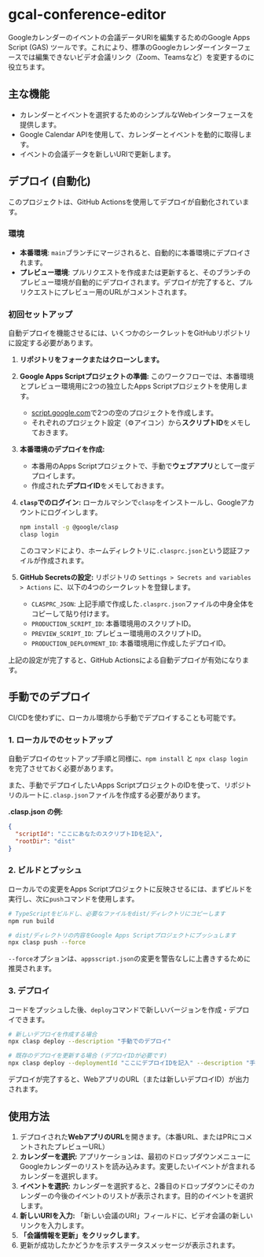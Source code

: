# gcal-conference-editor

Googleカレンダーのイベントの会議データURIを編集するためのGoogle Apps Script (GAS) ツールです。これにより、標準のGoogleカレンダーインターフェースでは編集できないビデオ会議リンク（Zoom、Teamsなど）を変更するのに役立ちます。

## 主な機能

- カレンダーとイベントを選択するためのシンプルなWebインターフェースを提供します。
- Google Calendar APIを使用して、カレンダーとイベントを動的に取得します。
- イベントの会議データを新しいURIで更新します。

## デプロイ (自動化)

このプロジェクトは、GitHub Actionsを使用してデプロイが自動化されています。

### 環境

- **本番環境**: `main`ブランチにマージされると、自動的に本番環境にデプロイされます。
- **プレビュー環境**: プルリクエストを作成または更新すると、そのブランチのプレビュー環境が自動的にデプロイされます。デプロイが完了すると、プルリクエストにプレビュー用のURLがコメントされます。

### 初回セットアップ

自動デプロイを機能させるには、いくつかのシークレットをGitHubリポジトリに設定する必要があります。

1.  **リポジトリをフォークまたはクローンします。**

2.  **Google Apps Scriptプロジェクトの準備:**
    このワークフローでは、本番環境とプレビュー環境用に2つの独立したApps Scriptプロジェクトを使用します。
    - [script.google.com](https://script.google.com/home/projects/create)で2つの空のプロジェクトを作成します。
    - それぞれのプロジェクト設定（⚙️アイコン）から**スクリプトID**をメモしておきます。

3.  **本番環境のデプロイを作成:**
    - 本番用のApps Scriptプロジェクトで、手動で**ウェブアプリ**として一度デプロイします。
    - 作成された**デプロイID**をメモしておきます。

4.  **`clasp`でのログイン:**
    ローカルマシンで`clasp`をインストールし、Googleアカウントにログインします。
    ```bash
    npm install -g @google/clasp
    clasp login
    ```
    このコマンドにより、ホームディレクトリに`.clasprc.json`という認証ファイルが作成されます。

5.  **GitHub Secretsの設定:**
    リポジトリの `Settings > Secrets and variables > Actions` に、以下の4つのシークレットを登録します。
    - `CLASPRC_JSON`: 上記手順で作成した`.clasprc.json`ファイルの中身全体をコピーして貼り付けます。
    - `PRODUCTION_SCRIPT_ID`: 本番環境用のスクリプトID。
    - `PREVIEW_SCRIPT_ID`: プレビュー環境用のスクリプトID。
    - `PRODUCTION_DEPLOYMENT_ID`: 本番環境用に作成したデプロイID。

上記の設定が完了すると、GitHub Actionsによる自動デプロイが有効になります。

## 手動でのデプロイ

CI/CDを使わずに、ローカル環境から手動でデプロイすることも可能です。

### 1. ローカルでのセットアップ

自動デプロイのセットアップ手順と同様に、`npm install` と `npx clasp login` を完了させておく必要があります。

また、手動でデプロイしたいApps ScriptプロジェクトのIDを使って、リポジトリのルートに`.clasp.json`ファイルを作成する必要があります。

**.clasp.json の例:**
```json
{
  "scriptId": "ここにあなたのスクリプトIDを記入",
  "rootDir": "dist"
}
```

### 2. ビルドとプッシュ

ローカルでの変更をApps Scriptプロジェクトに反映させるには、まずビルドを実行し、次に`push`コマンドを使用します。

```bash
# TypeScriptをビルドし、必要なファイルをdist/ディレクトリにコピーします
npm run build

# dist/ディレクトリの内容をGoogle Apps Scriptプロジェクトにプッシュします
npx clasp push --force
```
`--force`オプションは、`appsscript.json`の変更を警告なしに上書きするために推奨されます。

### 3. デプロイ

コードをプッシュした後、`deploy`コマンドで新しいバージョンを作成・デプロイできます。

```bash
# 新しいデプロイを作成する場合
npx clasp deploy --description "手動でのデプロイ"

# 既存のデプロイを更新する場合 (デプロイIDが必要です)
npx clasp deploy --deploymentId "ここにデプロイIDを記入" --description "手動での更新"
```

デプロイが完了すると、WebアプリのURL（または新しいデプロイID）が出力されます。

## 使用方法

1.  デプロイされた**WebアプリのURL**を開きます。（本番URL、またはPRにコメントされたプレビューURL）
2.  **カレンダーを選択:** アプリケーションは、最初のドロップダウンメニューにGoogleカレンダーのリストを読み込みます。変更したいイベントが含まれるカレンダーを選択します。
3.  **イベントを選択:** カレンダーを選択すると、2番目のドロップダウンにそのカレンダーの今後のイベントのリストが表示されます。目的のイベントを選択します。
4.  **新しいURIを入力:** 「新しい会議のURI」フィールドに、ビデオ会議の新しいリンクを入力します。
5.  **「会議情報を更新」をクリックします**。
6.  更新が成功したかどうかを示すステータスメッセージが表示されます。